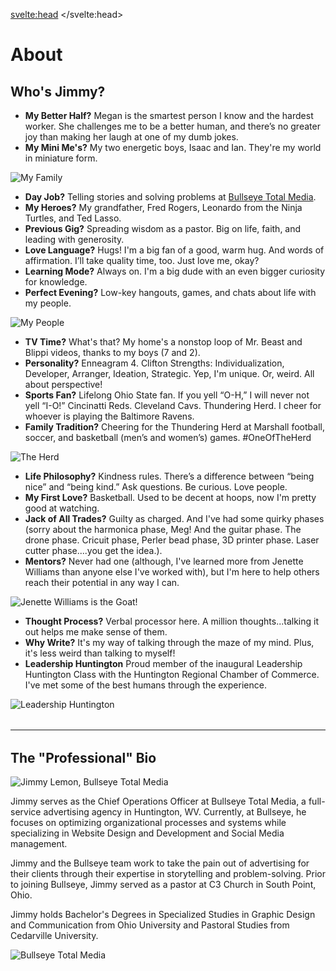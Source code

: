<svelte:head>
	<title>About</title>
</svelte:head>

# About

## Who's Jimmy? 
* **My Better Half?** Megan is the smartest person I know and the hardest worker. She challenges me to be a better human, and there’s no greater joy than making her laugh at one of my dumb jokes.
* **My Mini Me's?** My two energetic boys, Isaac and Ian. They're my world in miniature form.

![My Family](/images/family.jpg)

* **Day Job?** Telling stories and solving problems at [Bullseye Total Media](https://bullseyetotalmedia.com).
* **My Heroes?** My grandfather, Fred Rogers, Leonardo from the Ninja Turtles, and Ted Lasso.
* **Previous Gig?** Spreading wisdom as a pastor. Big on life, faith, and leading with generosity. 
* **Love Language?** Hugs! I'm a big fan of a good, warm hug. And words of affirmation. I’ll take quality time, too. Just love me, okay?
* **Learning Mode?** Always on. I'm a big dude with an even bigger curiosity for knowledge.
* **Perfect Evening?** Low-key hangouts, games, and chats about life with my people.

![My People](/images/gala.jpg)

* **TV Time?** What's that? My home's a nonstop loop of Mr. Beast and Blippi videos, thanks to my boys (7 and 2).
* **Personality?** Enneagram 4. Clifton Strengths: Individualization, Developer, Arranger, Ideation, Strategic. Yep, I'm unique. Or, weird. All about perspective! 
* **Sports Fan?** Lifelong Ohio State fan. If you yell “O-H,” I will never not yell “I-O!” Cincinatti Reds. Cleveland Cavs. Thundering Herd. I cheer for whoever is playing the Baltimore Ravens. 
* **Family Tradition?** Cheering for the Thundering Herd at Marshall football, soccer, and basketball (men’s and women’s) games. #OneOfTheHerd

![The Herd](/images/theherd.jpg)

* **Life Philosophy?** Kindness rules. There’s a difference between “being nice” and “being kind.” Ask questions. Be curious. Love people.
* **My First Love?** Basketball. Used to be decent at hoops, now I'm pretty good at watching.
* **Jack of All Trades?** Guilty as charged. And I've had some quirky phases (sorry about the harmonica phase, Meg! And the guitar phase. The drone phase. Cricuit phase, Perler bead phase, 3D printer phase. Laser cutter phase....you get the idea.).
* **Mentors?** Never had one (although, I've learned more from Jenette Williams than anyone else I've worked with), but I'm here to help others reach their potential in any way I can. 


![Jenette Williams is the Goat!](/images/triplej.jpg)

* **Thought Process?** Verbal processor here. A million thoughts...talking it out helps me make sense of them. 
* **Why Write?** It's my way of talking through the maze of my mind. Plus, it's less weird than talking to myself!
* **Leadership Huntington** Proud member of the inaugural Leadership Huntington Class with the Huntington Regional Chamber of Commerce. I've met some of the best humans through the experience. 

![Leadership Huntington](/images/leadershipHuntington.jpg)


<hr style="margin:2rem 0"/>

## The "Professional" Bio

![Jimmy Lemon, Bullseye Total Media](/images/jimmyheadshot.jpg)

Jimmy serves as the Chief Operations Officer at Bullseye Total Media, a full-service advertising agency in Huntington, WV.  Currently, at Bullseye, he focuses on optimizing organizational processes and systems while specializing in Website Design and Development and Social Media management.

Jimmy and the Bullseye team work to take the pain out of advertising for their clients through their expertise in storytelling and problem-solving. Prior to joining Bullseye, Jimmy served as a pastor at C3 Church in South Point, Ohio.

Jimmy holds Bachelor's Degrees in Specialized Studies in Graphic Design and Communication from Ohio University and Pastoral Studies from Cedarville University.

![Bullseye Total Media](/images/bullseyeteam.jpg)
